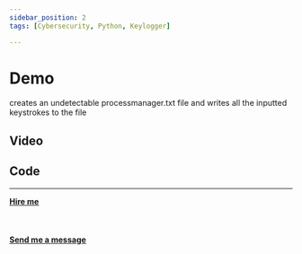```yaml
---
sidebar_position: 2
tags: [Cybersecurity, Python, Keylogger]

---
```


# Demo


creates an undetectable processmanager.txt file and writes all the inputted keystrokes to the file

## Video

## Code

<hr></hr>

<a href="https://calendly.com/mattherzog/business-chat" target="_blank"><b><u>Hire me</u></b></a>
<br></br>
<br></br>
<a href="mailto:matt@mattherzog.me" target="_blank"><b><u>Send me a message</u></b></a>